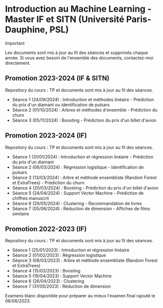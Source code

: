 # Introduction au Machine Learning - Master IF et SITN (Université Paris-Dauphine, PSL)

> [!IMPORTANT]
> Les documents sont mis à jour au fil des séances et supprimés chaque année. Si vous avez besoin de l'ensemble des documents, contactez-moi directement.


## Promotion 2023-2024 (IF & SITN)
Repository du cours : TP et documents sont mis à jour au fil des séances.
* Séance 1 (24/09/2024) : Introduction et méthodes linéaire - Prédiction du prix d'un diamant ou identification de pulsars
* Séance 2 (01/10/2024) : Arbres et méthodes d'ensemble - Prédiction du churn
* Séance 3 (05/11/2024) : Boosting - Prédiction du prix d'un billet d'avion


## Promotion 2023-2024 (IF)
Repository du cours : TP et documents sont mis à jour au fil des séances.
* Séance 1 (31/01/2024) : Introduction et régression linéaire - Prédiction du prix d'un diamant
* Séance 2 (06/03/2024) : Régression logistique - Identification de pulsars
* Séance 3 (13/03/2024) : Arbre et méthode ensembliste (Random Forest et ExtraTrees) - Prédiction du churn
* Séance 4 (20/03/2024) : Boosting - Prédiction du prix d'un billet d'avion
* Séance 5 (24/04/2024) : Support Vector Machine - Prédiction de chiffres manuscrit
* Séance 6 (29/05/2024) : Clustering - Recommandation de livres
* Séance 7 (05/06/2024) : Réduction de dimension - Affiches de films similaire


## Promotion 2022-2023 (IF)
Repository du cours : TP et documents sont mis à jour au fil des séances.
* Séance 1 (25/01/2023) : Introduction et régression linéaire
* Séance 2 (01/02/2023) : Régression logistique
* Séance 3 (08/03/2023) : Arbre et méthode ensembliste (Random Forest et ExtraTrees)
* Séance 4 (15/03/2023) : Boosting
* Séance 5 (19/04/2023) : Support Vector Machine
* Séance 6 (26/04/2023) : Clustering
* Séance 7 (31/05/2023) : Réduction de dimension

Examens blanc disponible pour préparer au mieux l'examen final rajouté le 06/06/2023.
